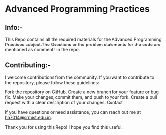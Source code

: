 # Advanced Programming Practices

## Info:-

This Repo contains all the required materials for the Advanced Programming Practices subject.The Questions or the problem statements for the code are mentioned as comments in the repo. 

## Contributing:-

I welcome contributions from the community. If you want to contribute to the repository, please follow these guidelines:

Fork the repository on GitHub.
Create a new branch for your feature or bug fix. 
Make your changes, commit them, and push to your fork.
Create a pull request with a clear description of your changes.
Contact

If you have questions or need assistance, you can reach out me at ha7014@srmist.edu.in.

Thank you for using this Repo! I hope you find this useful.
